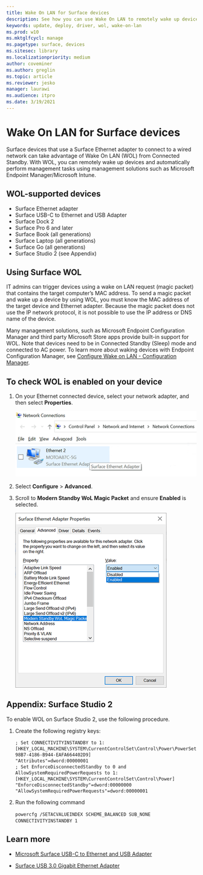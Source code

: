 ```yaml
---
title: Wake On LAN for Surface devices 
description: See how you can use Wake On LAN to remotely wake up devices to perform management tasks automatically.
keywords: update, deploy, driver, wol, wake-on-lan
ms.prod: w10
ms.mktglfcycl: manage
ms.pagetype: surface, devices
ms.sitesec: library
ms.localizationpriority: medium
author: coveminer
ms.author: greglin
ms.topic: article
ms.reviewer: jesko
manager: laurawi
ms.audience: itpro
ms.date: 3/19/2021
---
```


# Wake On LAN for Surface devices

Surface devices that use a Surface Ethernet adapter to connect to a wired network can take advantage of Wake On LAN (WOL) from Connected Standby. With WOL, you can remotely wake up devices and automatically perform management tasks using management solutions such as Microsoft Endpoint Manager/Microsoft Intune.

## WOL-supported devices

- Surface Ethernet adapter
- Surface USB-C to Ethernet and USB Adapter
- Surface Dock 2
- Surface Pro 6 and later
- Surface Book (all generations)
- Surface Laptop (all generations)
- Surface Go (all generations)
- Surface Studio 2 (see Appendix)


## Using Surface WOL

IT admins can trigger devices using a wake on LAN request (magic packet) that contains the target computer’s MAC address. To send a magic packet and wake up a device by using WOL, you must know the MAC address of the target device and Ethernet adapter. Because the magic packet does not use the IP network protocol, it is not possible to use the IP address or DNS name of the device.

Many management solutions, such as Microsoft Endpoint Configuration Manager and third party Microsoft Store apps provide built-in support for WOL. Note that devices need to be in Connected Standby (Sleep) mode and connected to AC power. To learn more about waking devices with Endpoint Configuration Manager, see [Configure Wake on LAN - Configuration Manager](https://docs.microsoft.com/mem/configmgr/core/clients/deploy/configure-wake-on-lan).


## To check WOL is enabled on your device

1. On your Ethernet connected device, select your network adapter, and then select **Properties**.

     ![Surface Ethernet Adapter](images/surface-ethernet.png)

2. Select **Configure** > **Advanced**.
3. Scroll to **Modern Standby WoL Magic Packet** and ensure **Enabled** is selected.

     ![Check WOL is enabled on your device](images/ethernet-wol-setting.png)

## Appendix: Surface Studio 2

To enable WOL on Surface Studio 2, use the following procedure.

1. Create the following registry keys:

   ```console
   ; Set CONNECTIVITYINSTANDBY to 1:
   [HKEY_LOCAL_MACHINE\SYSTEM\CurrentControlSet\Control\Power\PowerSettings\F15576E8-98B7-4186-B944-EAFA664402D9]
   "Attributes"=dword:00000001
   ; Set EnforceDisconnectedStandby to 0 and AllowSystemRequiredPowerRequests to 1:
   [HKEY_LOCAL_MACHINE\SYSTEM\CurrentControlSet\Control\Power]
   "EnforceDisconnectedStandby"=dword:00000000
   "AllowSystemRequiredPowerRequests"=dword:00000001
   ```

2. Run the following command

    ```powercfg /SETACVALUEINDEX SCHEME_BALANCED SUB_NONE CONNECTIVITYINSTANDBY 1```


## Learn more

- [Microsoft Surface USB-C to Ethernet and USB Adapter](https://www.microsoft.com/p/surface-usb-c-to-ethernet-and-usb-adapter/8wt81cglrblp?)

- [Surface USB 3.0 Gigabit Ethernet Adapter](https://www.microsoft.com/p/surface-usb-30-gigabit-ethernet-adapter/8xn9fqvzbvq0?)